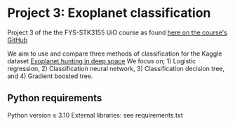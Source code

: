 # Project 3: Exoplanet classification

Project 3 of the the FYS-STK3155 UiO course as found [here on the course's GitHub](https://github.com/CompPhysics/MachineLearning/blob/master/doc/Projects/2023/Project3/pdf/Project3.pdf)

We aim to use and compare three methods of classification for the Kaggle dataset [Exoplanet hunting in deep space](https://www.kaggle.com/datasets/keplersmachines/kepler-labelled-time-series-data)
We focus on; 1) Logistic regression, 2) Classification neural network, 3) Classification decision tree, and 4) Gradient boosted tree.

## Python requirements
Python version $\ge$ 3.10
External libraries: see requirements.txt